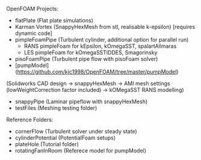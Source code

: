 OpenFOAM Projects:

- flatPlate (Flat plate simulations)
- Karman Vortex (SnappyHexMesh from stl, realisable k-epsilon) [requires dynamic code]
- pimpleFoamPipe (Turbulent cylinder, additional option for parallel run)
  - RANS pimpleFoam for kEpsilon, kOmegaSST, spalartAllmaras
  - LES pimpleFoam for kOmegaSSTIDDES, Smagorinsky
- pisoFoamPipe (Turbulent pipe flow with pisoFoam solver)
- [pumpModel] (https://github.com/kjc1998/OpenFOAM/tree/master/pumpModel)

(Solidworks CAD design -> snappyHexMesh -> AMI mesh settings (lowWeightCorrection factor included) -> kOMegaSST RANS modelling)
- snappyPipe (Laminar pipeflow with snappyHexMesh)
- testFiles (Meshing testing folder)


Reference Folders:

- cornerFlow (Turbulent solver under steady state)
- cylinderPotential (PotentialFoam setups)
- plateHole (Tutorial folder)
- rotatingFanInRoom (Referece model for pumpModel)
